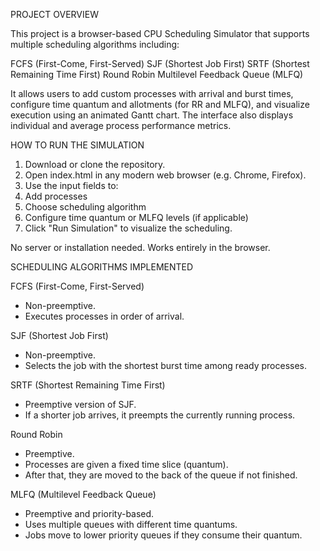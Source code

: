 PROJECT OVERVIEW

This project is a browser-based CPU Scheduling Simulator that supports multiple scheduling algorithms including:

FCFS (First-Come, First-Served)
SJF (Shortest Job First)
SRTF (Shortest Remaining Time First)
Round Robin
Multilevel Feedback Queue (MLFQ)

It allows users to add custom processes with arrival and burst times, configure time quantum and allotments (for RR and MLFQ), and visualize execution using an animated Gantt chart. The interface also displays individual and average process performance metrics.


HOW TO RUN THE SIMULATION
1. Download or clone the repository.
2. Open index.html in any modern web browser (e.g. Chrome, Firefox).
3. Use the input fields to:
4. Add processes
5. Choose scheduling algorithm
6. Configure time quantum or MLFQ levels (if applicable)
7. Click "Run Simulation" to visualize the scheduling.

No server or installation needed. Works entirely in the browser.




SCHEDULING ALGORITHMS IMPLEMENTED

FCFS (First-Come, First-Served)
  - Non-preemptive.
  - Executes processes in order of arrival.

SJF (Shortest Job First)
  - Non-preemptive.
  - Selects the job with the shortest burst time among ready processes.

SRTF (Shortest Remaining Time First)
  - Preemptive version of SJF.
  - If a shorter job arrives, it preempts the currently running process.

Round Robin
  - Preemptive.
  - Processes are given a fixed time slice (quantum).
  - After that, they are moved to the back of the queue if not finished.

MLFQ (Multilevel Feedback Queue)
  - Preemptive and priority-based.
  - Uses multiple queues with different time quantums.
  - Jobs move to lower priority queues if they consume their quantum.
